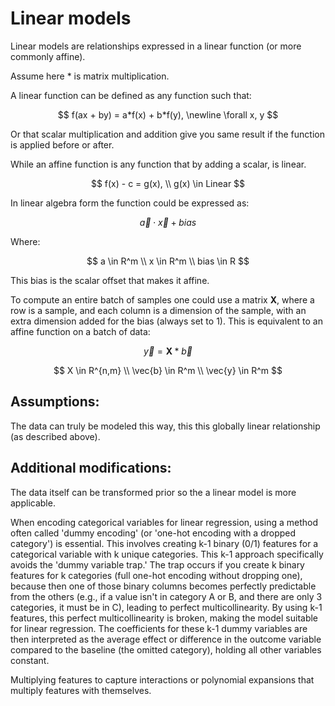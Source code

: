 # Linear models
Linear models are relationships expressed in a linear function (or more commonly affine).

Assume here * is matrix multiplication.

A linear function can be defined as any function such that:

$$ f(ax + by) = a*f(x) + b*f(y),  \newline \forall x, y $$

Or that scalar multiplication and addition give you same result if the function is applied before or after.

While an affine function is any function that by adding a scalar, is linear.

$$
f(x) - c = g(x), \\ g(x) \in Linear
$$

In linear algebra form the function could be expressed as:

$$
\vec{a}\cdot\vec{x} + bias
$$

Where:

$$
a \in R^m \\
x \in R^m \\
bias \in R
$$

This bias is the scalar offset that makes it affine.

To compute an entire batch of samples one could use a matrix $\mathbf{X}$, where a row is a sample, and each column is a dimension of the sample, with an extra dimension added for the bias (always set to 1). This is equivalent to an affine function on a batch of data:

$$
\vec{y} = \mathbf{X}*\vec{b}
$$


$$
X \in R^{n,m} \\
\vec{b} \in R^m \\
\vec{y} \in R^m
$$

## Assumptions:
The data can truly be modeled this way, this this globally linear relationship (as described above).

## Additional modifications:
The data itself can be transformed prior so the a linear model is more applicable.

When encoding categorical variables for linear regression, using a method often called 'dummy encoding' (or 'one-hot encoding with a dropped category') is essential. This involves creating k-1 binary (0/1) features for a categorical variable with k unique categories. This k-1 approach specifically avoids the 'dummy variable trap.' The trap occurs if you create k binary features for k categories (full one-hot encoding without dropping one), because then one of those binary columns becomes perfectly predictable from the others (e.g., if a value isn't in category A or B, and there are only 3 categories, it must be in C), leading to perfect multicollinearity. By using k-1 features, this perfect multicollinearity is broken, making the model suitable for linear regression. The coefficients for these k-1 dummy variables are then interpreted as the average effect or difference in the outcome variable compared to the baseline (the omitted category), holding all other variables constant.

Multiplying features to capture interactions or polynomial expansions that multiply features with themselves.